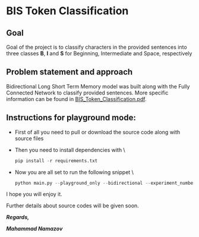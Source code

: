 # BIS Token Classification

## Goal
Goal of the project is to classify characters in the provided sentences into three classes **B**, **I** and **S** for Beginning, Intermediate and Space, respectively

## Problem statement and approach
Bidirectional Long Short Term Memory model was built along with the Fully Connected Network to classify provided sentences. More specific information can be found in [BIS_Token_Classification.pdf](BIS_Token_Classification.pdf).

## Instructions for playground mode:

* First of all you need to pull or download the source code along with source files
* Then you need to install dependencies with \\ 

  ```python
  pip install -r requirements.txt
  ```
* Now you are all set to run the following snippet \\
  ```python
  python main.py --playground_only --bidirectional --experiment_number 3
  ```
I hope you will enjoy it. 

Further details about source codes will be given soon.

***Regards,***

***Mahammad Namazov***

